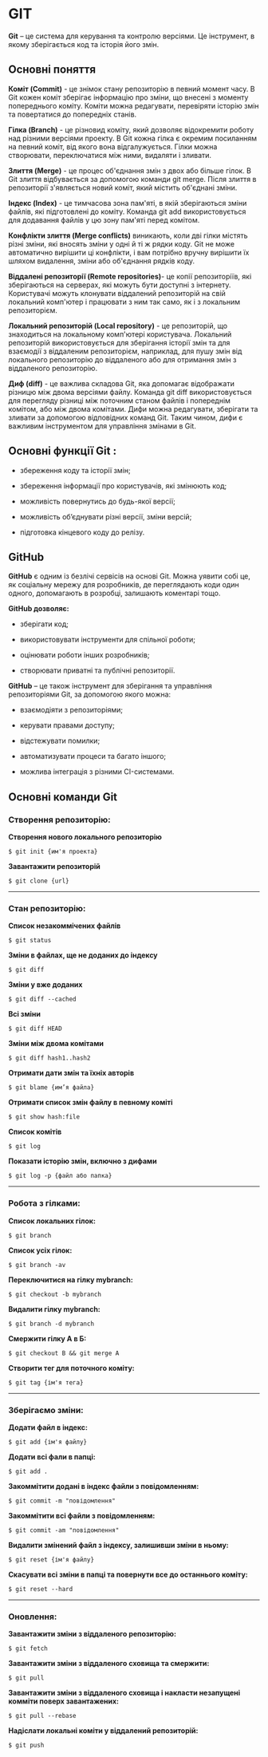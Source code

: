 # GIT

**Git** – це система для керування та контролю версіями. Це інструмент, в якому зберігається код та історія його змін.

## Основні поняття

**Коміт (Commit)** - це знімок стану репозиторію в певний момент часу. В Git кожен коміт зберігає інформацію про зміни, що внесені з моменту попереднього коміту. Коміти можна редагувати, перевіряти історію змін та повертатися до попередніх станів.

**Гілка (Branch)** - це різновид коміту, який дозволяє відокремити роботу над різними версіями проекту. В Git кожна гілка є окремим посиланням на певний коміт, від якого вона відгалужується. Гілки можна створювати, переключатися між ними, видаляти і зливати.

**Злиття (Merge)** - це процес об'єднання змін з двох або більше гілок. В Git злиття відбувається за допомогою команди git merge. Після злиття в репозиторії з'являється новий коміт, який містить об'єднані зміни.

**Індекс (Index)** - це тимчасова зона пам'яті, в якій зберігаються зміни файлів, які підготовлені до коміту. Команда git add використовується для додавання файлів у цю зону пам'яті перед комітом.

**Конфлікти злиття (Merge conflicts)** виникають, коли дві гілки містять різні зміни, які вносять зміни у одні й ті ж рядки коду. Git не може автоматично вирішити ці конфлікти, і вам потрібно вручну вирішити їх шляхом видалення, зміни або об'єднання рядків коду.

**Віддалені репозиторії  (Remote repositories)**- це копії репозиторіїв, які зберігаються на серверах, які можуть бути доступні з інтернету. Користувачі можуть клонувати віддалений репозиторій на свій локальний комп'ютер і працювати з ним так само, як і з локальним репозиторієм.

**Локальний репозиторій (Local repository)** - це репозиторій, що знаходиться на локальному комп'ютері користувача. Локальний репозиторій використовується для зберігання історії змін та для взаємодії з віддаленим репозиторієм, наприклад, для пушу змін від локального репозиторію до віддаленого або для отримання змін з віддаленого репозиторію.

**Диф (diff)** - це важлива складова Git, яка допомагає відображати різницю між двома версіями файлу. Команда git diff використовується для перегляду різниці між поточним станом файлів і попереднім комітом, або між двома комітами. Дифи можна редагувати, зберігати та зливати за допомогою відповідних команд Git. Таким чином, дифи є важливим інструментом для управління змінами в Git.

## Основні функції Git :

-	збереження коду та історії змін;
	
-	збереження інформації про користувачів, які змінюють код;
	
-	можливість повернутись до будь-якої версії;
	
-	можливість об’єднувати різні версії, зміни версій;
	
- підготовка кінцевого коду до релізу.

## GitHub

**GitHub** є одним із безлічі сервісів на основі Git. Можна уявити собі це, як соціальну мережу для розробників, де переглядають коди один одного, допомагають в розробці, залишають коментарі тощо.

**GitHub дозволяє:**

-	зберігати код;

-	використовувати інструменти для спільної роботи;

-	оцінювати роботи інших розробників;

-	створювати приватні та публічні репозиторії.
 
**GitHub** – це також інструмент для зберігання та управління репозиторіями Git, за допомогою якого можна:

-	взаємодіяти з репозиторіями;

-	керувати правами доступу;

-	відстежувати помилки;

-	автоматизувати процеси та багато іншого;

-	можлива інтеграція з різними CI-системами.

## Основні команди Git

### Створення репозиторію:

**Створення нового локального репозиторію**

`$ git init {им'я проекта}`

**Завантажити репозиторій**

`$ git clone {url}`

----

### Стан репозиторію:

**Список незакоммічених файлів**

`$ git status`

**Зміни в файлах, ще не доданих до індексу**

`$ git diff`

**Зміни у вже доданих**

`$ git diff --cached`

**Всі зміни**

`$ git diff HEAD`

**Зміни між двома комітами**

`$ git diff hash1..hash2`

**Отримати дати змін та їхніх авторів**

`$ git blame {им’я файла}`

**Отримати список змін файлу в певному коміті**

`$ git show hash:file`

**Список комітів**

`$ git log`

**Показати історію змін, включно з дифами**

`$ git log -p {файл або папка}`

-----

### Робота з гілками:

**Список локальних гілок:**

`$ git branch`

**Список усіх гілок:**

`$ git branch -av`

**Переключитися на гілку mybranch:**

`$ git checkout -b mybranch`

**Видалити гілку mybranch:**

`$ git branch -d mybranch`

**Смержити гілку А в Б:**

`$ git checkout B && git merge A`

**Створити тег для поточного коміту:**

`$ git tag {ім'я тега}`

----

### Зберігаємо зміни:

**Додати файл в індекс:**

`$ git add {ім'я файлу}`

**Додати всі фали в папці:**

`$ git add .`

**Закоммітити додані в індекс файли з повідомленням:**

`$ git commit -m "повідомлення"`

**Закоммітити всі файли з повідомленням:**

`$ git commit -am "повідомлення"`

**Видалити змінений файл з індексу, залишивши зміни в ньому:**

`$ git reset {ім'я файлу}`

**Скасувати всі зміни в папці та повернути все до останнього коміту:**

`$ git reset --hard`

-----

### Оновлення:

**Завантажити зміни з віддаленого репозиторію:**

`$ git fetch`

**Завантажити зміни з віддаленого сховища та смержити:**

`$ git pull`

**Завантажити зміни з віддаленого сховища і накласти незапущені комміти поверх завантажених:**

`$ git pull --rebase`

**Надіслати локальні коміти у віддалений репозиторій:**

`$ git push`



